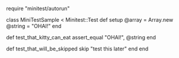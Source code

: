 require "minitest/autorun"

class MiniTestSample < Minitest::Test
  def setup
      @array = Array.new
      @string = "OHAI!"
  end

  def test_that_kitty_can_eat
    assert_equal "OHAI!", @string
  end

  def test_that_will_be_skipped
    skip "test this later"
  end
end
